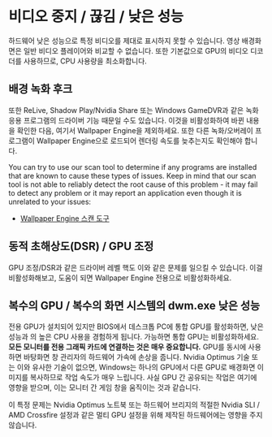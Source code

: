 # 비디오 중지 / 끊김 / 낮은 성능

하드웨어 낮은 성능으로 특정 비디오를 제대로 표시하지 못할 수 있습니다. 영상 배경화면은 일반 비디오 플레이어와 비교할 수 없습니다.  또한 기본값으로 GPU의 비디오 디코더를 사용하므로, CPU 사용량을 최소화합니다.

## 배경 녹화 후크
또한 ReLive, Shadow Play/Nvidia Share 또는 Windows GameDVR과 같은 녹화 응용 프로그램의 드라이버 기능 때문일 수도 있습니다. 이것을 비활성화하여 바뀐 내용을 확인한 다음, 여기서 Wallpaper Engine을 제외하세요. 또한 다른 녹화/오버레이 프로그램이 Wallpaper Engine으로 로드되어 렌더링 속도를 늦추는지도 확인해야 합니다.

You can try to use our scan tool to determine if any programs are installed that are known to cause these types of issues. Keep in mind that our scan tool is not able to reliably detect the root cause of this problem - it may fail to detect any problem or it may report an application even though it is unrelated to your issues:

* [Wallpaper Engine 스캔 도구](/debug/scantool.html)

## 동적 초해상도(DSR) / GPU 조정
GPU 조정/DSR과 같은 드라이버 레벨 핵도 이와 같은 문제를 일으킬 수 있습니다. 이걸 비활성화해보고, 도움이 되면 Wallpaper Engine 전용으로 비활성화하세요.

## 복수의 GPU / 복수의 화면 시스템의 dwm.exe 낮은 성능
전용 GPU가 설치되어 있지만 BIOS에서 데스크톱 PC에 통합 GPU를 활성화하면, 낮은 성능과 의 높은 CPU 사용을 경험하게 됩니다. 가능하면 통합 GPU는 비활성화하세요. **모든 모니터를 전용 그래픽 카드에 연결하는 것은 매우 중요합니다.** GPU를 동시에 사용하면 바탕화면 창 관리자의 하드웨어 가속에 손상을 줍니다. Nvidia Optimus 기술 또는 이와 유사한 기술이 없으면, Windows는 하나의 GPU에서 다른 GPU로 배경화면 이미지를 복사하므로 작업 속도가 매우 느립니다. 사실 GPU 간 공유되는 작업은 여기에 영향을 받으며, 이는 모니터 간 게임 창을 움직이는 것과 같습니다.

이 특정 문제는 Nvidia Optimus 노트북 또는 하드웨어 브리지의 적절한 Nvidia SLI / AMD Crossfire 설정과 같은 멀티 GPU 설정을 위해 제작된 하드웨어에는 영향을 주지 않습니다.
